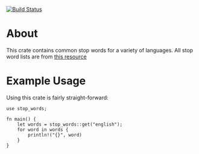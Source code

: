 [![Build Status](https://travis-ci.org/cmccomb/stop-words.svg?branch=master)](https://travis-ci.org/cmccomb/stop-words)
# About
This crate contains common stop words for a variety of languages. All stop word lists are from [this resource](https://github.com/Alir3z4/stop-words/tree/bd8cc1434faeb3449735ed570a4a392ab5d35291)

# Example Usage
Using this crate is fairly straight-forward: 
```
use stop_words;

fn main() {
    let words = stop_words::get("english");
    for word in words {
        println!("{}", word)
    }
}
```